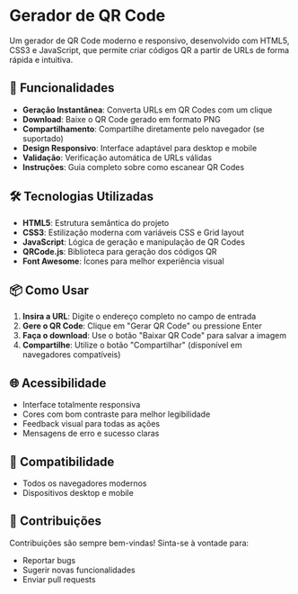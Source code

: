 # Gerador de QR Code

Um gerador de QR Code moderno e responsivo, desenvolvido com HTML5, CSS3 e JavaScript, que permite criar códigos QR a partir de URLs de forma rápida e intuitiva.

## 🚀 Funcionalidades

- **Geração Instantânea**: Converta URLs em QR Codes com um clique
- **Download**: Baixe o QR Code gerado em formato PNG
- **Compartilhamento**: Compartilhe diretamente pelo navegador (se suportado)
- **Design Responsivo**: Interface adaptável para desktop e mobile
- **Validação**: Verificação automática de URLs válidas
- **Instruções**: Guia completo sobre como escanear QR Codes

## 🛠️ Tecnologias Utilizadas

- **HTML5**: Estrutura semântica do projeto
- **CSS3**: Estilização moderna com variáveis CSS e Grid layout
- **JavaScript**: Lógica de geração e manipulação de QR Codes
- **QRCode.js**: Biblioteca para geração dos códigos QR
- **Font Awesome**: Ícones para melhor experiência visual

## 📦 Como Usar

1. **Insira a URL**: Digite o endereço completo no campo de entrada
2. **Gere o QR Code**: Clique em "Gerar QR Code" ou pressione Enter
3. **Faça o download**: Use o botão "Baixar QR Code" para salvar a imagem
4. **Compartilhe**: Utilize o botão "Compartilhar" (disponível em navegadores compatíveis)

## 🌐 Acessibilidade

- Interface totalmente responsiva
- Cores com bom contraste para melhor legibilidade
- Feedback visual para todas as ações
- Mensagens de erro e sucesso claras

## 📱 Compatibilidade

- Todos os navegadores modernos
- Dispositivos desktop e mobile

## 🤝 Contribuições

Contribuições são sempre bem-vindas! Sinta-se à vontade para:
- Reportar bugs
- Sugerir novas funcionalidades
- Enviar pull requests
